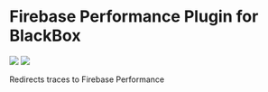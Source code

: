 # Firebase Performance Plugin for BlackBox

[![](https://img.shields.io/endpoint?url=https%3A%2F%2Fswiftpackageindex.com%2Fapi%2Fpackages%2Fdodobrands%2FBlackBoxFirebasePerformance%2Fbadge%3Ftype%3Dswift-versions)](https://swiftpackageindex.com/dodobrands/BlackBoxFirebasePerformance)
[![](https://img.shields.io/endpoint?url=https%3A%2F%2Fswiftpackageindex.com%2Fapi%2Fpackages%2Fdodobrands%2FBlackBoxFirebasePerformance%2Fbadge%3Ftype%3Dplatforms)](https://swiftpackageindex.com/dodobrands/BlackBoxFirebasePerformance)

Redirects traces to Firebase Performance
